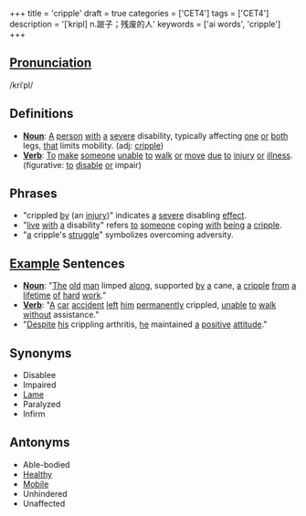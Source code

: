 +++
title = 'cripple'
draft = true
categories = ['CET4']
tags = ['CET4']
description = '[ˈkripl] n.跛子；残废的人'
keywords = ['ai words', 'cripple']
+++

## [Pronunciation](/post/pronunciation/)
/kriˈpl/

## Definitions
- **[Noun](/post/noun/)**: [A](/post/a/) [person](/post/person/) [with](/post/with/) [a](/post/a/) [severe](/post/severe/) disability, typically affecting [one](/post/one/) [or](/post/or/) [both](/post/both/) legs, [that](/post/that/) limits mobility. (adj: [cripple](/post/cripple/))
- **[Verb](/post/verb/)**: [To](/post/to/) [make](/post/make/) [someone](/post/someone/) [unable](/post/unable/) [to](/post/to/) [walk](/post/walk/) [or](/post/or/) [move](/post/move/) [due](/post/due/) [to](/post/to/) [injury](/post/injury/) [or](/post/or/) [illness](/post/illness/). (figurative: [to](/post/to/) [disable](/post/disable/) [or](/post/or/) impair)

## Phrases
- "crippled [by](/post/by/) (an [injury](/post/injury/))" indicates [a](/post/a/) [severe](/post/severe/) disabling [effect](/post/effect/).
- "[live](/post/live/) [with](/post/with/) [a](/post/a/) disability" refers [to](/post/to/) [someone](/post/someone/) coping [with](/post/with/) [being](/post/being/) [a](/post/a/) [cripple](/post/cripple/).
- "[a](/post/a/) cripple's [struggle](/post/struggle/)" symbolizes overcoming adversity.

## [Example](/post/example/) Sentences
- **[Noun](/post/noun/)**: "[The](/post/the/) [old](/post/old/) [man](/post/man/) limped [along](/post/along/), supported [by](/post/by/) [a](/post/a/) cane, [a](/post/a/) [cripple](/post/cripple/) [from](/post/from/) [a](/post/a/) [lifetime](/post/lifetime/) [of](/post/of/) [hard](/post/hard/) [work](/post/work/)."
- **[Verb](/post/verb/)**: "[A](/post/a/) [car](/post/car/) [accident](/post/accident/) [left](/post/left/) [him](/post/him/) [permanently](/post/permanently/) crippled, [unable](/post/unable/) [to](/post/to/) [walk](/post/walk/) [without](/post/without/) assistance."
- "[Despite](/post/despite/) [his](/post/his/) crippling arthritis, [he](/post/he/) maintained [a](/post/a/) [positive](/post/positive/) [attitude](/post/attitude/)."

## Synonyms
- Disablee
- Impaired
- [Lame](/post/lame/)
- Paralyzed
- Infirm

## Antonyms
- Able-bodied
- [Healthy](/post/healthy/)
- [Mobile](/post/mobile/)
- Unhindered
- Unaffected

